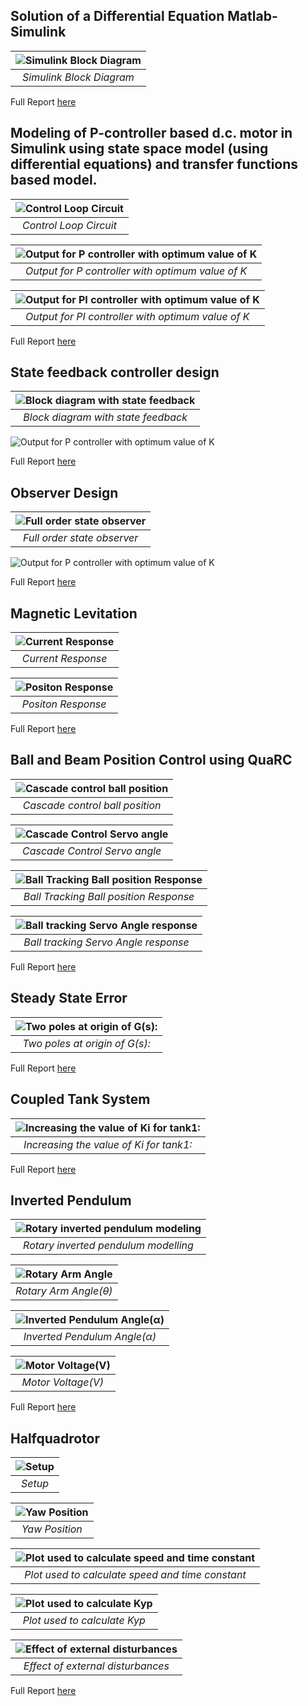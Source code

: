 ## Solution of a Differential Equation Matlab-Simulink

| ![Simulink Block Diagram](https://github.com/adarshpalaskar1/Control-Systems/blob/main/Lab1/diff_eqn.png) |
|:--:| 
| *Simulink Block Diagram* |

Full Report [here](https://github.com/adarshpalaskar1/Control-Systems/blob/main/Lab1/Control_Systems_Lab1.pdf)

## Modeling of P-controller based d.c. motor in Simulink using state space model (using differential equations) and transfer functions based model.

| ![Control Loop Circuit](https://github.com/adarshpalaskar1/Control-Systems/blob/main/Lab2/m2_cir.png) |
|:--:| 
| *Control Loop Circuit* |

| ![Output for P controller with optimum value of K](https://github.com/adarshpalaskar1/Control-Systems/blob/main/Lab2/m2_dia1.png) |
|:--:| 
| *Output for P controller with optimum value of K* |

| ![Output for PI controller with optimum value of K](https://github.com/adarshpalaskar1/Control-Systems/blob/main/Lab2/m2_dia2.png) |
|:--:| 
| *Output for PI controller with optimum value of K* |

Full Report [here](https://github.com/adarshpalaskar1/Control-Systems/blob/main/Lab2/Control_Systems_Lab2.pdf)



## State feedback controller design

| ![Block diagram with state feedback](https://github.com/adarshpalaskar1/Control-Systems/blob/main/Lab3/block_dia.jpg) |
|:--:| 
| *Block diagram with state feedback* |

![Output for P controller with optimum value of K](https://github.com/adarshpalaskar1/Control-Systems/blob/main/Lab3/matlab_output.jpg)

Full Report [here](https://github.com/adarshpalaskar1/Control-Systems/blob/main/Lab3/B20EE087_Control_Systems_Lab3.pdf)

## Observer Design

| ![Full order state observer](https://github.com/adarshpalaskar1/Control-Systems/blob/main/Lab4/ob_design.jpg) |
|:--:| 
| *Full order state observer* |

![Output for P controller with optimum value of K](https://github.com/adarshpalaskar1/Control-Systems/blob/main/Lab4/output.jpg)

Full Report [here](https://github.com/adarshpalaskar1/Control-Systems/blob/main/Lab4/B20EE087_Control_Systems_Lab4.pdf)



## Magnetic Levitation

| ![Current Response](https://github.com/adarshpalaskar1/Control-Systems/blob/main/Lab5/ic.png) |
|:--:| 
| *Current Response* |

| ![Positon Response](https://github.com/adarshpalaskar1/Control-Systems/blob/main/Lab5/xb.png) |
|:--:| 
| *Positon Response* |

Full Report [here](https://github.com/adarshpalaskar1/Control-Systems/blob/main/Lab5/B20EE087_Lab5.pdf)


## Ball and Beam Position Control using QuaRC

| ![Cascade control ball position](https://github.com/adarshpalaskar1/Control-Systems/blob/main/Lab6/sq_p.jpg) |
|:--:| 
| *Cascade control ball position* |

| ![Cascade Control Servo angle](https://github.com/adarshpalaskar1/Control-Systems/blob/main/Lab6/sq_a.jpg) |
|:--:| 
| *Cascade Control Servo angle* |

| ![Ball Tracking Ball position Response](https://github.com/adarshpalaskar1/Control-Systems/blob/main/Lab6/bt_p.jpg) |
|:--:| 
| *Ball Tracking Ball position Response* |

| ![Ball tracking Servo Angle response](https://github.com/adarshpalaskar1/Control-Systems/blob/main/Lab6/bt_s.jpg) |
|:--:| 
| *Ball tracking Servo Angle response* |

Full Report [here](https://github.com/adarshpalaskar1/Control-Systems/blob/main/Lab6/B20EE087_Control_Systems_Lab6.pdf)


## Steady State Error

| ![Two poles at origin of G(s):](https://github.com/adarshpalaskar1/Control-Systems/blob/main/Lab7/G3_1_800.jpg) |
|:--:| 
| *Two poles at origin of G(s):* |

Full Report [here](https://github.com/adarshpalaskar1/Control-Systems/blob/main/Lab7/B20EE087_Control_Systems_Lab7.pdf)


## Coupled Tank System

| ![Increasing the value of Ki for tank1:](https://github.com/adarshpalaskar1/Control-Systems/blob/main/Lab8/image.png) |
|:--:| 
| *Increasing the value of Ki for tank1:* |

Full Report [here](https://github.com/adarshpalaskar1/Control-Systems/blob/main/Lab8/B20EE087_Lab8.pdf)


## Inverted Pendulum

| ![Rotary inverted pendulum modeling](https://github.com/adarshpalaskar1/Control-Systems/blob/main/Lab9/d.jpg) |
|:--:| 
| *Rotary inverted pendulum modelling* |

| ![Rotary Arm Angle](https://github.com/adarshpalaskar1/Control-Systems/blob/main/Lab9/theta_1.png) |
|:--:| 
| *Rotary Arm Angle(θ)* |

| ![Inverted Pendulum Angle(α)](https://github.com/adarshpalaskar1/Control-Systems/blob/main/Lab9/alpha_1.png) |
|:--:| 
| *Inverted Pendulum Angle(α)* |

| ![Motor Voltage(V)](https://github.com/adarshpalaskar1/Control-Systems/blob/main/Lab9/V_1.png) |
|:--:| 
| *Motor Voltage(V)* |


Full Report [here](https://github.com/adarshpalaskar1/Control-Systems/blob/main/Lab9/B20EE087_Lab9.pdf)



## Halfquadrotor

| ![Setup](https://github.com/adarshpalaskar1/Control-Systems/blob/main/Lab10/setup.jpg) |
|:--:| 
| *Setup* |

| ![Yaw Position](https://github.com/adarshpalaskar1/Control-Systems/blob/main/Lab10/yap-position-physical-system.jpg) |
|:--:| 
| *Yaw Position* |

| ![Plot used to calculate speed and time constant](https://github.com/adarshpalaskar1/Control-Systems/blob/main/Lab10/yaw-speed-input-impulse-to-find-tau.jpg) |
|:--:| 
| *Plot used to calculate speed and time constant* |

| ![Plot used to calculate Kyp](https://github.com/adarshpalaskar1/Control-Systems/blob/main/Lab10/finding-delta-omega-by-delta-t-to-find-Kyp.jpg) |
|:--:| 
| *Plot used to calculate Kyp* |

| ![Effect of external disturbances](https://github.com/adarshpalaskar1/Control-Systems/blob/main/Lab10/disturbances.jpg) |
|:--:| 
| *Effect of external disturbances* |

Full Report [here](https://github.com/adarshpalaskar1/Control-Systems/blob/main/Lab10/B20EE087_Lab10.pdf)

